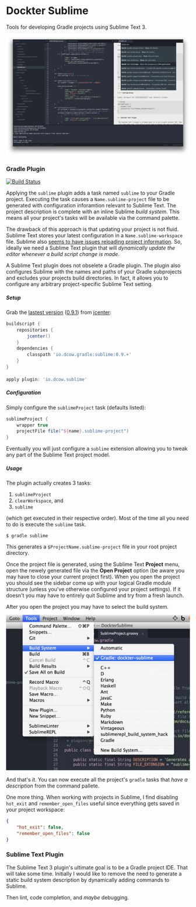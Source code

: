 # Dockter Sublime

Tools for developing Gradle projects using Sublime Text 3.

![Workspace](assets/inception.png)

### Gradle Plugin

[![Build Status][2]][1] 

[1]: https://travis-ci.org/dcow/dockter-sublime
[2]: https://travis-ci.org/dcow/dockter-sublime.svg?branch=master

Applying the `sublime` plugin adds a task named `sublime` to your Gradle project. Executing the task causes a `Name.sublime-project` file to be generated with configuration inforamtion relevant to Sublime Text. The project description is complete with an inline Sublime *build system*. This means all your project's tasks will be available via the command palette.

The drawback of this approach is that updating your project is not fluid. Sublime Text stores your latest configuration in a `Name.sublime-workspace` file. Sublime also [seems to have issues reloading project information][3]. So, ideally we need a Sublime Text plugin that will *dynamically update the editor whenever a build script change is made*.

A Sublime Text plugin does not obselete a Gradle plugin. The plugin also configures Sublime with the names and paths of your Gradle subprojects and excludes your projects build directories. In fact, it allows you to configure any arbitrary project-specific Sublime Text setting. 

[3]: https://www.sublimetext.com/forum/viewtopic.php?f=2&t=5342#p37042 

##### Setup

Grab the [lastest version][4] ([0.9.1][5]) from [jcenter][6]:

```Groovy
buildscript {
    repositories {
        jcenter()
    }
    dependencies {
        classpath 'io.dcow.gradle:sublime:0.9.+'
    }
}

apply plugin: 'io.dcow.sublime'
```

[4]: https://bintray.com/dcow/maven/sublime/view
[5]: https://bintray.com/dcow/maven/sublime/0.9.1/view
[6]: https://bintray.com/bintray/jcenter

##### Configuration

Simply configure the `sublimeProject` task (defaults listed):

```Groovy
sublimeProject {
    wrapper true
    projectFile file("${name}.sublime-project")
}
```

Eventually you will just configure a `sublime` extension allowing you to tweak any part of the Sublime Text project model.

##### Usage 

The plugin actually creates 3 tasks:

1. `sublimeProject`
2. `clearWorkspace`, and
3. `sublime`

(which get executed in their respective order). Most of the time all you need to do is execute the `sublime` task.

    $ gradle sublime

This generates a `$ProjectName.sublime-project` file in your root project directory.

Once the project file is generated, using the Sublime Text **Project** menu, open the newely generated file via the **Open Project** option (be aware you may have to close your current project first). When you open the project you should see the sidebar come up with your logical Gradle module structure (unless you've otherwise configured your project settings). If it doesn't you may have to entirely quit Sublime and try from a fresh launch. 

After you open the project you may have to select the build system.

![Tools > Build System > Gradle: project-name](assets/usage-build-system.png "Fig. Select build system")

And that's it. You can now execute all the project's `gradle` tasks that *have a description* from the command pallete.

One more thing. When working with projects in Sublime, I find disabling `hot_exit` and `remember_open_files` useful since everything gets saved in your project workspace:

```json
{
    "hot_exit": false,
    "remember_open_files": false
}
```

### Sublime Text Plugin

 The Sublime Text 3 plugin's ultimate goal is to be a Gradle project IDE. That will take some time. Initially I would like to remove the need to generate a static build system description by dynamically adding commands to Sublime.

 Then lint, code completion, and *maybe* debugging.
